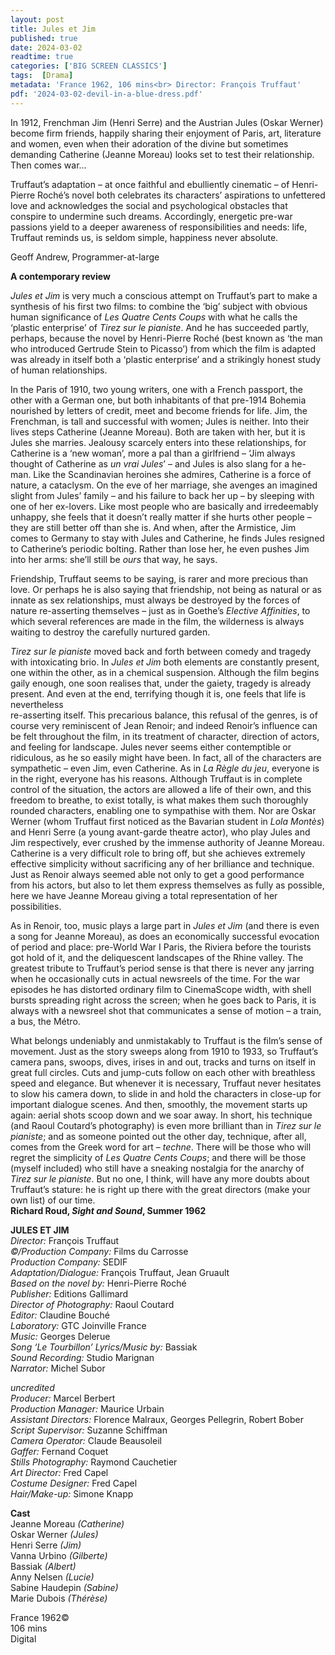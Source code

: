 ```yaml
---
layout: post
title: Jules et Jim
published: true
date: 2024-03-02
readtime: true
categories: ['BIG SCREEN CLASSICS']
tags:  [Drama]
metadata: 'France 1962, 106 mins<br> Director: François Truffaut'
pdf: '2024-03-02-devil-in-a-blue-dress.pdf'
---
```


In 1912, Frenchman Jim (Henri Serre) and the Austrian Jules (Oskar Werner) become firm friends, happily sharing their enjoyment of Paris, art, literature and women, even when their adoration of the divine but sometimes demanding Catherine (Jeanne Moreau) looks set to test their relationship. Then comes war...

Truffaut’s adaptation – at once faithful and ebulliently cinematic – of Henri-Pierre Roché’s novel both celebrates its characters’ aspirations to unfettered love and acknowledges the social and psychological obstacles that conspire to undermine such dreams. Accordingly, energetic pre-war passions yield to a deeper awareness of responsibilities and needs: life, Truffaut reminds us, is seldom simple, happiness never absolute.

Geoff Andrew, Programmer-at-large

**A contemporary review**

_Jules et Jim_ is very much a conscious attempt on Truffaut’s part to make a synthesis of his first two films: to combine the ‘big’ subject with obvious human significance of _Les Quatre Cents Coups_ with what he calls the ‘plastic enterprise’ of _Tirez sur le pianiste_. And he has succeeded partly, perhaps, because the novel by Henri-Pierre Roché (best known as ‘the man who introduced Gertrude Stein to Picasso’) from which the film is adapted was already in itself both a ‘plastic enterprise’ and a strikingly honest study of human relationships.

In the Paris of 1910, two young writers, one with a French passport, the other with a German one, but both inhabitants of that pre-1914 Bohemia nourished by letters of credit, meet and become friends for life. Jim, the Frenchman, is tall and successful with women; Jules is neither. Into their lives steps Catherine (Jeanne Moreau). Both are taken with her, but it is Jules she marries. Jealousy scarcely enters into these relationships, for Catherine is a ‘new woman’, more a pal than a girlfriend – ‘Jim always thought of Catherine as _un vrai Jules_’ – and Jules is also slang for a he-man. Like the Scandinavian heroines she admires, Catherine is a force of nature, a cataclysm. On the eve of her marriage, she avenges an imagined slight from Jules’ family – and his failure to back her up – by sleeping with one of her ex-lovers. Like most people who are basically and irredeemably unhappy, she feels that it doesn’t really matter if she hurts other people – they are still better off than she is. And when, after the Armistice, Jim comes to Germany to stay with Jules and Catherine, he finds Jules resigned to Catherine’s periodic bolting. Rather than lose her, he even pushes Jim into her arms: she’ll still be _ours_ that way, he says.

Friendship, Truffaut seems to be saying, is rarer and more precious than love. Or perhaps he is also saying that friendship, not being as natural or as innate as sex relationships, must always be destroyed by the forces of nature re-asserting themselves – just as in Goethe’s _Elective Affinities_, to which several references are made in the film, the wilderness is always waiting to destroy the carefully nurtured garden.

_Tirez sur le pianiste_ moved back and forth between comedy and tragedy with intoxicating brio. In _Jules et Jim_ both elements are constantly present, one within the other, as in a chemical suspension. Although the film begins gaily enough, one soon realises that, under the gaiety, tragedy is already present. And even at the end, terrifying though it is, one feels that life is nevertheless  
re-asserting itself. This precarious balance, this refusal of the genres, is of course very reminiscent of Jean Renoir; and indeed Renoir’s influence can be felt throughout the film, in its treatment of character, direction of actors, and feeling for landscape. Jules never seems either contemptible or ridiculous, as he so easily might have been. In fact, all of the characters are sympathetic – even Jim, even Catherine. As in _La Règle du jeu_, everyone is in the right, everyone has his reasons. Although Truffaut is in complete control of the situation, the actors are allowed a life of their own, and this freedom to breathe, to exist totally, is what makes them such thoroughly rounded characters, enabling one to sympathise with them. Nor are Oskar Werner (whom Truffaut first noticed as the Bavarian student in _Lola Montès_) and Henri Serre (a young avant-garde theatre actor), who play Jules and Jim respectively, ever crushed by the immense authority of Jeanne Moreau. Catherine is a very difficult role to bring off, but she achieves extremely effective simplicity without sacrificing any of her brilliance and technique. Just as Renoir always seemed able not only to get a good performance from his actors, but also to let them express themselves as fully as possible, here we have Jeanne Moreau giving a total representation of her possibilities.

As in Renoir, too, music plays a large part in _Jules et Jim_ (and there is even a song for Jeanne Moreau), as does an economically successful evocation of period and place: pre-World War I Paris, the Riviera before the tourists got hold of it, and the deliquescent landscapes of the Rhine valley. The greatest tribute to Truffaut’s period sense is that there is never any jarring when he occasionally cuts in actual newsreels of the time. For the war episodes he has distorted ordinary film to CinemaScope width, with shell bursts spreading right across the screen; when he goes back to Paris, it is always with a newsreel shot that communicates a sense of motion – a train, a bus, the Métro.

What belongs undeniably and unmistakably to Truffaut is the film’s sense of movement. Just as the story sweeps along from 1910 to 1933, so Truffaut’s camera pans, swoops, dives, irises in and out, tracks and turns on itself in great full circles. Cuts and jump-cuts follow on each other with breathless speed and elegance. But whenever it is necessary, Truffaut never hesitates to slow his camera down, to slide in and hold the characters in close-up for important dialogue scenes. And then, smoothly, the movement starts up again: aerial shots scoop down and we soar away. In short, his technique (and Raoul Coutard’s photography) is even more brilliant than in _Tirez sur le pianiste_; and as someone pointed out the other day, technique, after all, comes from the Greek word for art – _techne_. There will be those who will regret the simplicity of _Les Quatre Cents Coups_; and there will be those (myself included) who still have a sneaking nostalgia for the anarchy of _Tirez sur le pianiste_. But no one, I think, will have any more doubts about Truffaut’s stature: he is right up there with the great directors (make your own list) of our time.  
**Richard Roud, _Sight and Sound_, Summer 1962**
<br>

**JULES ET JIM**  
_Director:_ François Truffaut  
_©/Production Company:_ Films du Carrosse  
_Production Company:_ SEDIF  
_Adaptation/Dialogue:_ François Truffaut, Jean Gruault  
_Based on the novel by:_ Henri-Pierre Roché  
_Publisher:_ Editions Gallimard  
_Director of Photography:_ Raoul Coutard  
_Editor:_ Claudine Bouché  
_Laboratory:_ GTC Joinville France  
_Music:_ Georges Delerue  
_Song ‘Le Tourbillon’ Lyrics/Music by:_ Bassiak  
_Sound Recording:_ Studio Marignan  
_Narrator:_ Michel Subor  

_uncredited_  
_Producer:_ Marcel Berbert  
_Production Manager:_ Maurice Urbain  
_Assistant Directors:_ Florence Malraux, Georges Pellegrin, Robert Bober  
_Script Supervisor:_ Suzanne Schiffman  
_Camera Operator:_ Claude Beausoleil  
_Gaffer:_ Fernand Coquet  
_Stills Photography:_ Raymond Cauchetier  
_Art Director:_ Fred Capel  
_Costume Designer:_ Fred Capel  
_Hair/Make-up:_ Simone Knapp  

**Cast**  
Jeanne Moreau _(Catherine)_  
Oskar Werner _(Jules)_  
Henri Serre _(Jim)_  
Vanna Urbino _(Gilberte)_  
Bassiak _(Albert)_  
Anny Nelsen _(Lucie)_  
Sabine Haudepin _(Sabine)_  
Marie Dubois _(Thérèse)_  

France 1962©  
106 mins  
Digital  
<!--stackedit_data:
eyJoaXN0b3J5IjpbMTYxMjg0Mjg4LDU3NjYzMjI1NV19
-->